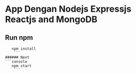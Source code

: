 # App Dengan Nodejs Expressjs Reactjs and MongoDB

Run npm
---
```console  
   npm install
    ```
###### Next
```console  
   npm start
    ```

